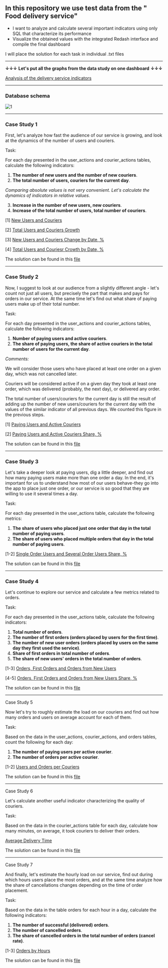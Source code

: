 ##  In this repository we use test data from the " Food delivery service"
* I want to analyze  and calculate several important indicators using only SQL that characterize its performance
* Visualize the obtained values with the integrated Redash interface and compile the final dashboard

I will place the solution for each task in individual .txt files

***
**↓↓↓** **Let's put all the graphs from the data study on one dashboard** **↓↓↓** 

[Analysis of the delivery service indicators](http://redash.public.karpov.courses/public/dashboards/XBAhoODgM10AZrzBngylXnqy6X4IShKizJRtZqng?org_slug=default)
***
### Database schema

![1](https://i.ibb.co/K6Dr75s/2023-01-24-214337-negate.jpg)

***
### Case Study 1

First, let's analyze how fast the audience of our service is growing, and look at the dynamics of the number of users and couriers. 

Task:

For each day presented in the user_actions and courier_actions tables, calculate the following indicators:

1. **The number of new users and the number of new couriers**.
2. **The total number of users, couriers for the current day**.

_Comparing absolute values is not very convenient. Let's calculate the dynamics of indicators in relative values._

3. **Increase in the number of new users, new couriers**.
4. **Increase  of the total number of users, total number of couriers**.


[1] [New Users and Couriers](http://redash.public.karpov.courses/embed/query/21240/visualization/32378?api_key=kwweD6rAYkwh215CzXgdZF8wmmjgW6Lus0Q0WgKK&)

[2] [Total Users and Couriers Growth](http://redash.public.karpov.courses/embed/query/21240/visualization/32379?api_key=kwweD6rAYkwh215CzXgdZF8wmmjgW6Lus0Q0WgKK&)

[3] [New Users and Couriers Change by Date, %](http://redash.public.karpov.courses/embed/query/21240/visualization/32391?api_key=kwweD6rAYkwh215CzXgdZF8wmmjgW6Lus0Q0WgKK&)

[4] [Total Users and Couriesr Crowth by Date, %](http://redash.public.karpov.courses/embed/query/21240/visualization/32392?api_key=kwweD6rAYkwh215CzXgdZF8wmmjgW6Lus0Q0WgKK&)


The solution can be found in this [file](https://github.com/IharSkalaban/Analysis-of-Food-Delivery-Service-/blob/main/New%20Users%20and%20Couriers.txt)

***
### Case Study 2

Now, I suggest to look at our audience from a slightly different angle - let's count not just all users, but precisely the part that makes and pays for orders in our service. At the same time let's find out what share of paying users make up of their total number.

Task:

For each day presented in the user_actions and courier_actions tables, calculate the following indicators:

1. **Number of paying users and active couriers**.
2. **The share of paying users, the share of active couriers in the total number of users for the current day**.

_Comments:_ 

We will consider those users who have placed at least one order on a given day, which was not cancelled later.

Couriers will be considered active if on a given day they took at least one order, which was delivered (probably, the next day), or delivered any order.

The total number of users/couriers for the current day is still the result of adding up the number of new users/couriers for the current day with the values of the similar indicator of all previous days. We counted this figure in the previous steps.

[1] [Paying Users and Active Couriers](http://redash.public.karpov.courses/embed/query/21276/visualization/32447?api_key=oQf3wceBc2nn3fgZOmN0WTRGkjFVo7X9YbgQutt3&)

[2] [Paying Users and Active Couriers Share, %](http://redash.public.karpov.courses/embed/query/21276/visualization/32448?api_key=oQf3wceBc2nn3fgZOmN0WTRGkjFVo7X9YbgQutt3&)

The solution can be found in this [file](https://github.com/IharSkalaban/Analysis-of-Food-Delivery-Service-/blob/main/Paying%20Users%20and%20Active%20Couriers.txt)

***
### Case Study 3

Let's take a deeper look at paying users, dig a little deeper, and find out how many paying users make more than one order a day. In the end, it's important for us to understand how most of our users behave-they go into the app to place just one order, or our service is so good that they are willing to use it several times a day.

Task:

For each day presented in the user_actions table, calculate the following metrics:

1. **The share of users who placed just one order that day in the total number of paying users**.
2. **The share of users who placed multiple orders that day in the total number of paying users**.

[1-2] [Single Order Users and Several Order Users Share, %](http://redash.public.karpov.courses/embed/query/21382/visualization/32604?api_key=LIvB03lm4f6BiZgPMF2piGeUPr6LSuTEpC9jnKmB&)

The solution can be found in this [file](https://github.com/IharSkalaban/Analysis-of-Food-Delivery-Service-/blob/main/Single%20Order%20Users%20and%20Several%20Order%20Users%20Share%2C%20%25.txt)

***
### Case Study 4

Let's continue to explore our service and calculate a few metrics related to orders.

Task:

For each day presented in the user_actions table, calculate the following indicators:

1. **Total number of orders**.
2. **The number of first orders (orders placed by users for the first time)**.
3. **The number of new user orders (orders placed by users on the same day they first used the service)**.
4. **Share of first orders in total number of orders**.
5. **The share of new users' orders in the total number of orders**.

[1-3] [Orders, First Orders and Orders from New Users](http://redash.public.karpov.courses/embed/query/21414/visualization/32725?api_key=gs5p2BHsO6S6NuReBUrAKFaKGmujfnPMzm1EXtZQ&)

[4-5] [Orders, First Orders and Orders from New Users Share, %](http://redash.public.karpov.courses/embed/query/21414/visualization/32726?api_key=gs5p2BHsO6S6NuReBUrAKFaKGmujfnPMzm1EXtZQ&)

The solution can be found in this [file](https://github.com/IharSkalaban/Analysis-of-Food-Delivery-Service-/blob/main/Orders%2C%20First%20Orders%20and%20Orders%20from%20New%20Users.txt)

***
Case Study 5

Now let's try to roughly estimate the load on our couriers and find out how many orders and users on average account for each of them.

Task:

Based on the data in the user_actions, courier_actions, and orders tables, count the following for each day:

1. **The number of paying users per active courier**.
2. **The number of orders per active courier**.

[1-2] [Users and Orders per Couriers](http://redash.public.karpov.courses/embed/query/21455/visualization/32738?api_key=k1LbKkvn2dPGnlGgkxhW8KCgWpEuCS0nd0YNio8o&)

The solution can be found in this [file](https://github.com/IharSkalaban/Analysis-of-Food-Delivery-Service-/blob/main/Users%20and%20Orders%20per%20Couriers.txt)

***
Case Study 6

Let's calculate another useful indicator characterizing the quality of couriers.

Task:

Based on the data in the courier_actions table for each day, calculate how many minutes, on average, it took couriers to deliver their orders.

[Average Delivery Time](http://redash.public.karpov.courses/embed/query/21462/visualization/32749?api_key=zLdKuiIyUNRvDSGUxIl5e42lHc5TF0xksCRSbv3X&)

The solution can be found in this [file](https://github.com/IharSkalaban/Analysis-of-Food-Delivery-Service-/blob/main/Average%20Delivery%20Time.txt)

***
Case Study 7

And finally, let's estimate the hourly load on our service, find out during which hours users place the most orders, and at the same time analyze how the share of cancellations changes depending on the time of order placement.

Task:

Based on the data in the table orders for each hour in a day, calculate the following indicators:

1. **The number of successful (delivered) orders**.
2. **The number of cancelled orders**.
3. **The share of cancelled orders in the total number of orders (cancel rate)**.

[1-3] [Orders by Hours](http://redash.public.karpov.courses/embed/query/21534/visualization/32843?api_key=gI5QW7bRyCFYx7TqY1RgMsn4YXUgFXJJQ9on63ue&)

The solution can be found in this [file](https://github.com/IharSkalaban/Analysis-of-Food-Delivery-Service-/blob/main/Order%20by%20Hours.txt)


